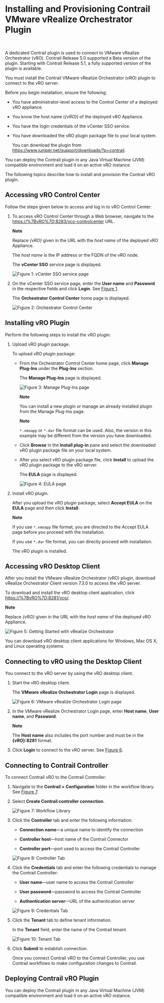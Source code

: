 # Installing and Provisioning Contrail VMware vRealize Orchestrator Plugin

 

A dedicated Contrail plugin is used to connect to VMware vRealize
Orchestrator (vRO). Contrail Release 5.0 supported a Beta version of the
plugin. Starting with Contrail Release 5.1, a fully supported version of
the plugin is available.

You must install the Contrail VMware vRealize Orchestrator (vRO) plugin
to connect to the vRO server.

Before you begin installation, ensure the following:

-   You have administrator-level access to the Control Center of a
    deployed vRO appliance.

-   You know the host name (*{vRO}*) of the deployed vRO Appliance.

-   You have the login credentials of the vCenter SSO service.

-   You have downloaded the vRO plugin package file to your local
    system.

    You can download the plugin from
    <https://www.juniper.net/support/downloads/?p=contrail>.

You can deploy the Contrail plugin in any Java Virtual Machine (JVM)
compatible environment and load it on an active vRO instance.

<div id="intro">

<div class="mini-toc-intro">

The following topics describe how to install and provision the Contrail
vRO plugin.

</div>

</div>

## Accessing vRO Control Center

Follow the steps given below to access and log in to vRO Control Center:

1.  To access vRO Control Center through a Web browser, navigate to the
    <https://%7BvRO%7D:8283/vco-controlcenter> URL.

    **Note**

    Replace *{vRO}* given in the URL with the *host name* of the
    deployed vRO Appliance.

    The *host name* is the IP address or the FQDN of the vRO node.

    The **vCenter SSO** service page is displayed.

    ![Figure 1: vCenter SSO service page](images/s007052.png)

2.  On the vCenter SSO service page, enter the **User name** and
    **Password** in the respective fields and click **Login**. See
    [Figure 1](install-contrail-vRO-plugin.html#vCenter-sso).

    The **Orchestrator Control Center** home page is displayed.

    ![Figure 2: Orchestrator Control Center](images/s007053.png)

## Installing vRO Plugin

Perform the following steps to install the vRO plugin:

1.  Upload vRO plugin package.

    To upload vRO plugin package:

    -   From the Orchestrator Control Center home page, click **Manage
        Plug-Ins** under the **Plug-Ins** section.

        The **Manage Plug-Ins** page is displayed.

        ![Figure 3: Manage Plug-Ins page](images/s007054.png)

        **Note**

        You can install a new plugin or manage an already installed
        plugin from the Manage Plug-Ins page.

        **Note**

        `*.vmoapp` or `*.dar` file format can be used. Also, the version
        in this example may be different from the version you have
        downloaded.

    -   Click **Browse** in the **Install plug-in** pane and select the
        downloaded vRO plugin package file on your local system.

    -   After you select vRO plugin package file, click **Install** to
        upload the vRO plugin package to the vRO server.

        The **EULA** page is displayed.

        ![Figure 4: EULA page](images/s007055.png)

2.  Install vRO plugin.

    After you upload the vRO plugin package, select **Accept EULA** on
    the **EULA** page and then click **Install**.

    **Note**

    If you use `*.vmoapp` file format, you are directed to the Accept
    EULA page before you proceed with the installation.

    If you use `*.dar` file format, you can directly proceed with
    installation.

    The vRO plugin is installed.

## Accessing vRO Desktop Client

After you install the VMware vRealize Orchestrator (vRO) plugin,
download vRealize Orchestrator Client version 7.3.0 to access the vRO
server.

To download and install the vRO desktop client application, click
<https://%7BvRO%7D:8281/vco/>.

**Note**

Replace *{vRO}* given in the URL with the *host name* of the deployed
vRO Appliance.

![Figure 5: Getting Started with vRealize
Orchestrator](images/s007056.png)

You can download vRO desktop client applications for Windows, Mac OS X,
and Linux operating systems.

## Connecting to vRO using the Desktop Client

You connect to the vRO server by using the vRO desktop client.

1.  Start the vRO desktop client.

    The **VMware vRealize Orchestrator Login** page is displayed.

    ![Figure 6: VMware vRealize Orchestrator Login
    page](images/s007057.png)

2.  In the VMware vRealize Orchestrator Login page, enter **Host name**,
    **User name**, and **Password**.

    **Note**

    The **Host name** also includes the port number and must be in the
    ****{vRO}:8281**** format.

3.  Click **Login** to connect to the vRO server. See
    [Figure 6](install-contrail-vRO-plugin.html#vRO-login-page).

## Connecting to Contrail Controller

To connect Contrail vRO to the Contrail Controller:

1.  Navigate to the **Contrail &gt; Configuration** folder in the
    workflow library. See
    [Figure 7](install-contrail-vRO-plugin.html#workflow-library).

2.  Select **Create Contrail controller connection**.

    ![Figure 7: Workflow Library](images/s007058.png)

3.  Click the **Controller** tab and enter the following information:

    -   **Connection name**—a unique name to identify the connection

    -   **Controller host**—host name of the Contrail Connector

    -   **Controller port**—port used to access the Contrail Controller

    ![Figure 8: Controller Tab](images/s007059.png)

4.  Click the **Credentials** tab and enter the following credentials to
    manage the Contrail Controller:

    -   **User name**—user name to access the Contrail Controller

    -   **User password**—password to access the Contrail Controller

    -   **Authentication server**—URL of the authentication server

    ![Figure 9: Credentials Tab](images/s007060.png)

5.  Click the **Tenant** tab to define tenant information.

    In the **Tenant** field, enter the name of the Contrail tenant.

    ![Figure 10: Tenant Tab](images/s007061.png)

6.  Click **Submit** to establish connection.

    Once you connect Contrail vRO to the Contrail Controller, you use
    Contrail workflows to make configuration changes to Contrail.

## Deploying Contrail vRO Plugin

You can deploy the Contrail plugin in any Java Virtual Machine (JVM)
compatible environment and load it on an active vRO instance.

 
